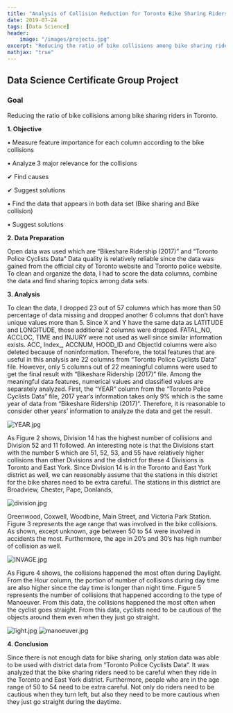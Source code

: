 ```yaml
---
title: "Analysis of Collision Reduction for Toronto Bike Sharing Riders"
date: 2019-07-24
tags: [Data Science]
header:
    image: "/images/projects.jpg"
excerpt: "Reducing the ratio of bike collisions among bike sharing riders in Toronto"
mathjax: "true"
---
```

## Data Science Certificate Group Project
### Goal
Reducing the ratio of bike collisions among bike sharing riders in Toronto.

**1. Objective**

&bull; Measure feature importance for each column according to the bike collisions

&bull; Analyze 3 major relevance for the collisions

&#10004; Find causes

&#10004; Suggest solutions

&bull; Find the data that appears in both data set (Bike sharing and Bike collision)

&bull; Suggest solutions

**2. Data Preparation**

Open data was used which are “Bikeshare Ridership (2017)” and “Toronto Police Cyclists Data”
Data quality is relatively reliable since the data was gained from the official city of Toronto website and Toronto police website.
To clean and organize the data, I had to score the data columns, combine the data and find sharing topics among data sets.

**3. Analysis**

To clean the data, I dropped 23 out of 57 columns which has more than 50 percentage of data missing and dropped another 6 columns that don’t have unique values more than 5. Since X and Y have the same data as LATITUDE and LONGITUDE, those additional 2 columns were dropped. FATAL_NO, ACCLOC, TIME and INJURY were not used as well since similar information exists. ACC, Index_, ACCNUM, HOOD_ID and ObjectId columns were also deleted because of noninformation. Therefore, the total features that are useful in this analysis are 22 columns from “Toronto Police Cyclists Data” file. However, only 5 columns out of 22 meaningful columns were used to get the final result with “Bikeshare Ridership (2017)” file.
Among the meaningful data features, numerical values and classified values are separately analyzed. First, the “YEAR” column from the “Toronto Police Cyclists Data” file, 2017 year’s information takes only 9% which is the same year of data from “Bikeshare Ridership (2017)”. Therefore, it is reasonable to consider other years’ information to analyze the data and get the result.

<img src="{{ site.url }}{{ site.baseurl }}/images/YEAR.jpg" alt="YEAR.jpg">

As Figure 2 shows, Division 14 has the highest number of collisions and Division 52 and 11 followed.
An interesting note is that the Divisions start with the number 5 which are 51, 52, 53, and 55 have relatively higher collisions than other Divisions and the district for these 4 Divisions is Toronto and East York.
Since Division 14 is in the Toronto and East York district as well, we can reasonably assume that the stations in this district for the bike shares need to be extra careful. The stations in this district are Broadview, Chester, Pape, Donlands, 

<img src="{{ site.url }}{{ site.baseurl }}/images/division.jpg" alt="division.jpg">

Greenwood, Coxwell, Woodbine, Main Street, and Victoria Park Station.
Figure 3 represents the age range that was involved in the bike collisions. As shown, except unknown, age between 50 to 54 were involved in accidents the most. Furthermore, the age in 20’s and 30’s has high number of collision as well. 


<img src="{{ site.url }}{{ site.baseurl }}/images/INVAGE.jpg" alt="INVAGE.jpg">

As Figure 4 shows, the collisions happened the most often during Daylight. From the Hour column, the portion of number of collisions during day time are also higher since the day time is longer than night time.
Figure 5 represents the number of collisions that happened according to the type of Manoeuver. From this data, the collisions happened the most often when the cyclist goes straight. From this data, cyclists need to be cautious of the objects around them even when they just go straight.

<img src="{{ site.url }}{{ site.baseurl }}/images/light.jpg" alt="light.jpg">
<img src="{{ site.url }}{{ site.baseurl }}/images/manoeuver.jpg" alt="manoeuver.jpg">

**4. Conclusion**

Since there is not enough data for bike sharing, only station data was able to be used with district data from “Toronto Police Cyclists Data”. It was analyzed that the bike sharing riders need to be careful when they ride in the Toronto and East York district. Furthermore, people who are in the age range of 50 to 54 need to be extra careful. Not only do riders need to be cautious when they turn left, but also they need to be more cautious when they just go straight during the daytime.

